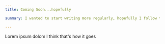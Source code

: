 ```yaml
---
title: Coming Soon...hopefully

summary: I wanted to start writing more regularly, hopefully I follow through with it

---
```


Lorem ipsum dolom I think that's how it goes
